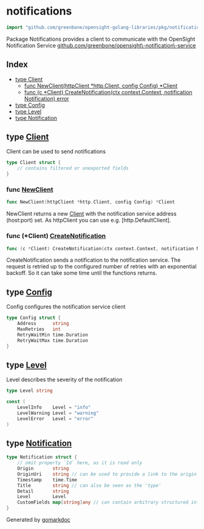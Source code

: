 <!-- gomarkdoc:embed:start -->

<!-- Code generated by gomarkdoc. DO NOT EDIT -->

# notifications

```go
import "github.com/greenbone/opensight-golang-libraries/pkg/notifications"
```

Package Notifications provides a client to communicate with the OpenSight Notification Service [github.com/greenbone/opensight\\\-notification\\\-service](<https://pkg.go.dev/github.com/greenbone/opensight-notification-service/>)

## Index

- [type Client](<#Client>)
  - [func NewClient\(httpClient \*http.Client, config Config\) \*Client](<#NewClient>)
  - [func \(c \*Client\) CreateNotification\(ctx context.Context, notification Notification\) error](<#Client.CreateNotification>)
- [type Config](<#Config>)
- [type Level](<#Level>)
- [type Notification](<#Notification>)


<a name="Client"></a>
## type [Client](<https://github.com/greenbone/opensight-golang-libraries/blob/main/pkg/notifications/notification.go#L26-L32>)

Client can be used to send notifications

```go
type Client struct {
    // contains filtered or unexported fields
}
```

<a name="NewClient"></a>
### func [NewClient](<https://github.com/greenbone/opensight-golang-libraries/blob/main/pkg/notifications/notification.go#L44>)

```go
func NewClient(httpClient *http.Client, config Config) *Client
```

NewClient returns a new [Client](<#Client>) with the notification service address \(host:port\) set. As httpClient you can use e.g. \[http.DefaultClient\].

<a name="Client.CreateNotification"></a>
### func \(\*Client\) [CreateNotification](<https://github.com/greenbone/opensight-golang-libraries/blob/main/pkg/notifications/notification.go#L57>)

```go
func (c *Client) CreateNotification(ctx context.Context, notification Notification) error
```

CreateNotification sends a notification to the notification service. The request is retried up to the configured number of retries with an exponential backoff. So it can take some time until the functions returns.

<a name="Config"></a>
## type [Config](<https://github.com/greenbone/opensight-golang-libraries/blob/main/pkg/notifications/notification.go#L35-L40>)

Config configures the notification service client

```go
type Config struct {
    Address      string
    MaxRetries   int
    RetryWaitMin time.Duration
    RetryWaitMax time.Duration
}
```

<a name="Level"></a>
## type [Level](<https://github.com/greenbone/opensight-golang-libraries/blob/main/pkg/notifications/model.go#L34>)

Level describes the severity of the notification

```go
type Level string
```

<a name="LevelInfo"></a>

```go
const (
    LevelInfo    Level = "info"
    LevelWarning Level = "warning"
    LevelError   Level = "error"
)
```

<a name="Notification"></a>
## type [Notification](<https://github.com/greenbone/opensight-golang-libraries/blob/main/pkg/notifications/model.go#L9-L18>)



```go
type Notification struct {
    // omit property `Id` here, as it is read only
    Origin       string
    OriginUri    string // can be used to provide a link to the origin
    Timestamp    time.Time
    Title        string // can also be seen as the 'type'
    Detail       string
    Level        Level
    CustomFields map[string]any // can contain arbitrary structured information about the notification
}
```

Generated by [gomarkdoc](<https://github.com/princjef/gomarkdoc>)


<!-- gomarkdoc:embed:end -->